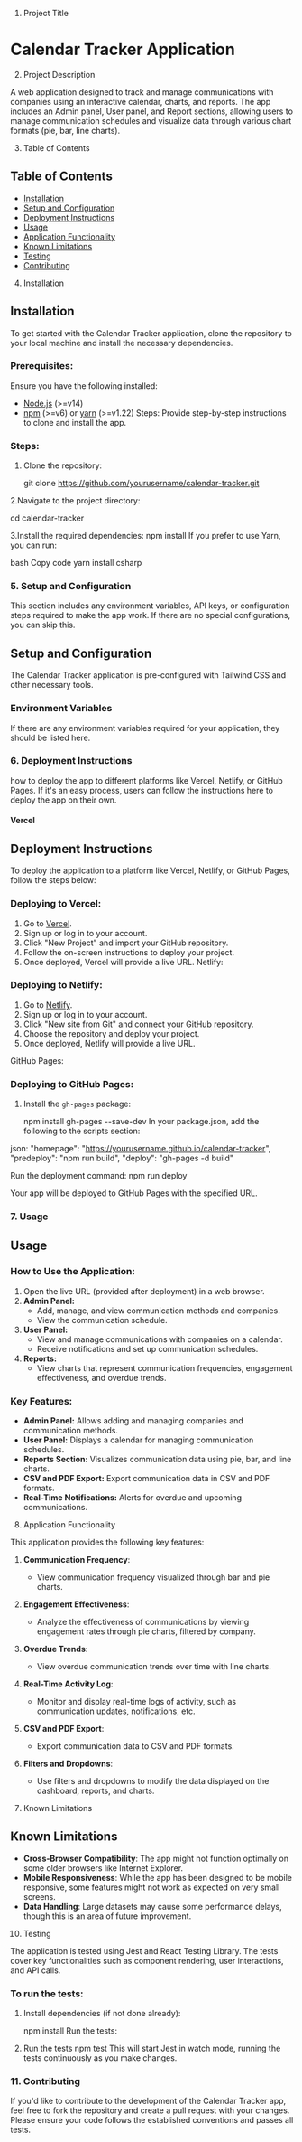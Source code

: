 
1. Project Title
# Calendar Tracker Application



2. Project Description

A web application designed to track and manage communications with companies using an interactive calendar, charts, and reports. The app includes an Admin panel, User panel, and Report sections, allowing users to manage communication schedules and visualize data through various chart formats (pie, bar, line charts).



3. Table of Contents

## Table of Contents

- [Installation](#installation)
- [Setup and Configuration](#setup-and-configuration)
- [Deployment Instructions](#deployment-instructions)
- [Usage](#usage)
- [Application Functionality](#application-functionality)
- [Known Limitations](#known-limitations)
- [Testing](#testing)
- [Contributing](#contributing)


4. Installation
## Installation

To get started with the Calendar Tracker application, clone the repository to your local machine and install the necessary dependencies.

### Prerequisites:

Ensure you have the following installed:

- [Node.js](https://nodejs.org/) (>=v14)
- [npm](https://www.npmjs.com/) (>=v6) or [yarn](https://yarnpkg.com/) (>=v1.22)
Steps:
Provide step-by-step instructions to clone and install the app.

### Steps:

1. Clone the repository:

   git clone https://github.com/yourusername/calendar-tracker.git

2.Navigate to the project directory:

cd calendar-tracker

3.Install the required dependencies:
npm install
If you prefer to use Yarn, you can run:

bash
Copy code
yarn install
csharp





### 5. **Setup and Configuration**

This section includes any environment variables, API keys, or configuration steps required to make the app work. If there are no special configurations, you can skip this.

## Setup and Configuration

The Calendar Tracker application is pre-configured with Tailwind CSS and other necessary tools.

### Environment Variables

If there are any environment variables required for your application, they should be listed here.






### 6. **Deployment Instructions**

how to deploy the app to different platforms like Vercel, Netlify, or GitHub Pages. If it's an easy process, users can follow the instructions here to deploy the app on their own.

#### Vercel
## Deployment Instructions

To deploy the application to a platform like Vercel, Netlify, or GitHub Pages, follow the steps below:

### Deploying to Vercel:

1. Go to [Vercel](https://vercel.com/).
2. Sign up or log in to your account.
3. Click "New Project" and import your GitHub repository.
4. Follow the on-screen instructions to deploy your project.
5. Once deployed, Vercel will provide a live URL.
Netlify:
### Deploying to Netlify:

1. Go to [Netlify](https://www.netlify.com/).
2. Sign up or log in to your account.
3. Click "New site from Git" and connect your GitHub repository.
4. Choose the repository and deploy your project.
5. Once deployed, Netlify will provide a live URL.

GitHub Pages:

### Deploying to GitHub Pages:

1. Install the `gh-pages` package:

   npm install gh-pages --save-dev
In your package.json, add the following to the scripts section:

json:
"homepage": "https://yourusername.github.io/calendar-tracker",
"predeploy": "npm run build",
"deploy": "gh-pages -d build"

Run the deployment command:
npm run deploy

Your app will be deployed to GitHub Pages with the specified URL.





### 7. **Usage**
## Usage

### How to Use the Application:

1. Open the live URL (provided after deployment) in a web browser.
2. **Admin Panel:**
   - Add, manage, and view communication methods and companies.
   - View the communication schedule.
3. **User Panel:**
   - View and manage communications with companies on a calendar.
   - Receive notifications and set up communication schedules.
4. **Reports:**
   - View charts that represent communication frequencies, engagement effectiveness, and overdue trends.

### Key Features:

- **Admin Panel:** Allows adding and managing companies and communication methods.
- **User Panel:** Displays a calendar for managing communication schedules.
- **Reports Section:** Visualizes communication data using pie, bar, and line charts.
- **CSV and PDF Export:** Export communication data in CSV and PDF formats.
- **Real-Time Notifications:** Alerts for overdue and upcoming communications.







8. Application Functionality


This application provides the following key features:

1. **Communication Frequency**:
   - View communication frequency visualized through bar and pie charts.
   
2. **Engagement Effectiveness**:
   - Analyze the effectiveness of communications by viewing engagement rates through pie charts, filtered by company.

3. **Overdue Trends**:
   - View overdue communication trends over time with line charts.

4. **Real-Time Activity Log**:
   - Monitor and display real-time logs of activity, such as communication updates, notifications, etc.

5. **CSV and PDF Export**:
   - Export communication data to CSV and PDF formats.

6. **Filters and Dropdowns**:
   - Use filters and dropdowns to modify the data displayed on the dashboard, reports, and charts.




9. Known Limitations
## Known Limitations

- **Cross-Browser Compatibility**: The app might not function optimally on some older browsers like Internet Explorer.
- **Mobile Responsiveness**: While the app has been designed to be mobile responsive, some features might not work as expected on very small screens.
- **Data Handling**: Large datasets may cause some performance delays, though this is an area of future improvement.

10. Testing

The application is tested using Jest and React Testing Library. The tests cover key functionalities such as component rendering, user interactions, and API calls.

### To run the tests:

1. Install dependencies (if not done already):

   
   npm install
Run the tests:


2. Run the tests
npm test
This will start Jest in watch mode, running the tests continuously as you make changes.



### 11. **Contributing**

If you'd like to contribute to the development of the Calendar Tracker app, feel free to fork the repository and create a pull request with your changes. Please ensure your code follows the established conventions and passes all tests.













